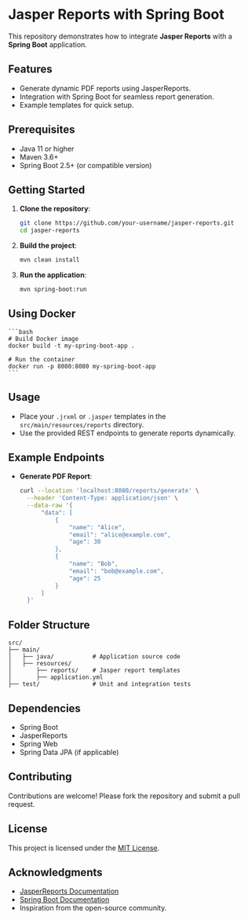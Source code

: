 # Jasper Reports with Spring Boot

This repository demonstrates how to integrate **Jasper Reports** with a **Spring Boot** application.

## Features

- Generate dynamic PDF reports using JasperReports.
- Integration with Spring Boot for seamless report generation.
- Example templates for quick setup.

## Prerequisites

- Java 11 or higher
- Maven 3.6+
- Spring Boot 2.5+ (or compatible version)

## Getting Started

1. **Clone the repository**:
    ```bash
    git clone https://github.com/your-username/jasper-reports.git
    cd jasper-reports
    ```

2. **Build the project**:
    ```bash
    mvn clean install
    ```

3. **Run the application**:
    ```bash
    mvn spring-boot:run
    ```

## Using Docker

    ```bash
    # Build Docker image
    docker build -t my-spring-boot-app .

    # Run the container
    docker run -p 8080:8080 my-spring-boot-app
    ```

## Usage

- Place your `.jrxml` or `.jasper` templates in the `src/main/resources/reports` directory.
- Use the provided REST endpoints to generate reports dynamically.

## Example Endpoints

- **Generate PDF Report**:
  ```bash
  curl --location 'localhost:8080/reports/generate' \
    --header 'Content-Type: application/json' \
    --data-raw '{
        "data": [
            {
                "name": "Alice",
                "email": "alice@example.com",
                "age": 30
            },
            {
                "name": "Bob",
                "email": "bob@example.com",
                "age": 25
            }
        ]
    }'
  ```

## Folder Structure

```
src/
├── main/
│   ├── java/           # Application source code
│   ├── resources/
│       ├── reports/    # Jasper report templates
│       ├── application.yml
├── test/               # Unit and integration tests
```

## Dependencies

- Spring Boot
- JasperReports
- Spring Web
- Spring Data JPA (if applicable)

## Contributing

Contributions are welcome! Please fork the repository and submit a pull request.

## License

This project is licensed under the [MIT License](LICENSE).

## Acknowledgments

- [JasperReports Documentation](https://community.jaspersoft.com/documentation)
- [Spring Boot Documentation](https://spring.io/projects/spring-boot)
- Inspiration from the open-source community.
